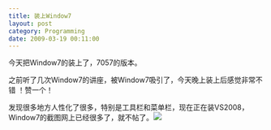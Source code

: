 ```yaml
---
title: 装上Window7
layout: post
category: Programming
date: 2009-03-19 00:11:00
---
```


今天把Window7的装上了，7057的版本。

之前听了几次Window7的讲座，被Window7吸引了，今天晚上装上后感觉非常不错 ！赞一个！

发现很多地方人性化了很多，特别是工具栏和菜单栏，现在正在装VS2008，Window7的截图网上已经很多了，就不帖了。![](http://www.cnblogs.com/Emoticons/qface/055242240.gif) 
